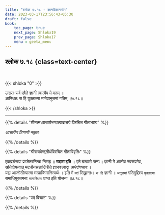 ```yaml
---
title: "श्लोक ७.१८ - ज्ञानविज्ञानयोग"
date: 2023-03-17T23:56:43+05:30
draft: false
book:
    toc_page: true
    next_page: Shloka19
    prev_page: Shloka17
    menu : geeta_menu
---
```




## श्लोक ७.१८ {class=text-center}

<br/>

{{< shloka  "0"  >}}

उदाराः सर्व एवैते ज्ञानी त्वात्मैव मे मतम् ।  
आस्थितः स हि युक्तात्मा मामेवानुत्तमां गतिम् ॥७.१८॥

{{< /shloka >}}

---


{{% details "श्रीमत्मध्वाचार्यभगवत्पादाचर्य विरचित  गीताभाष्य" %}}

*आचार्येण टिप्पणी नकृतः* 

{{% /details %}}



{{% details "श्रीराघवेन्द्रतीर्थविरचित गीताविवृतिः" %}}

एकप्रशंसया प्राप्तेतरनिन्दां निराह ॥ **उदारा इति** । एते चत्वारो जनाः।
ज्ञानी मे आत्मैव स्वरूपमेव, अतिप्रियत्वात्‌ मदधीनसत्तादिरिति ज्ञानवत्त्वाद्वा
*अभेदोपचारः* ।   
यद्वा आप्नोतीत्यात्मा मत्प्राप्तिमानित्यर्थः । इति मे `मतं` 
सिद्धान्तः। `स हि` ज्ञानी । `अनुत्तमां` गतिमुद्दिश्य `युक्तात्मा` समाधियुक्तमनाः
`मामास्थितः` प्राप्त इति योजना ॥७.१८॥

{{% /details %}}



{{% details "पद विचार" %}}


{{% /details %}}

